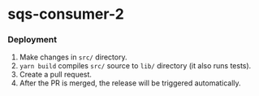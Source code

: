 # sqs-consumer-2

### Deployment

1. Make changes in `src/` directory.
2. `yarn build` compiles `src/` source to `lib/` directory (it also runs tests).
3. Create a pull request.
4. After the PR is merged, the release will be triggered automatically.
